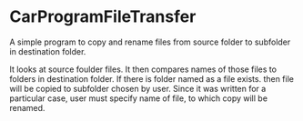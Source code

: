 # CarProgramFileTransfer

A simple program to copy and rename files from source folder to subfolder in destination folder.

It looks at source foulder files.
It then compares names of those files to folders in destination folder.
If there is folder named as a file exists. then file will be copied to subfolder chosen by user.
Since it was written for a particular case, user must specify name of file, to which copy will be renamed.
